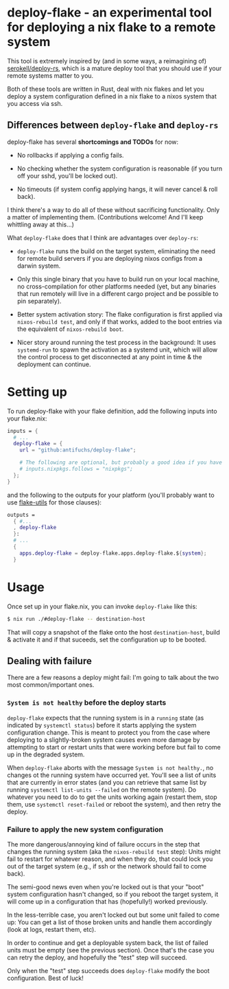 # deploy-flake - an experimental tool for deploying a nix flake to a remote system

This tool is extremely inspired by (and in some ways, a reimagining of) [serokell/deploy-rs](//github.com/serokell/deploy-rs), which is a mature deploy tool that you should use if your remote systems matter to you.

Both of these tools are written in Rust, deal with nix flakes and let you deploy a system configuration defined in a nix flake to a nixos system that you access via ssh.

## Differences between `deploy-flake` and `deploy-rs`

deploy-flake has several **shortcomings and TODOs** for now:

* No rollbacks if applying a config fails.

* No checking whether the system configuration is reasonable (if you turn off your sshd, you'll be locked out).

* No timeouts (if system config applying hangs, it will never cancel & roll back).

I think there's a way to do all of these without sacrificing functionality. Only a matter of implementing them. (Contributions welcome! And I'll keep whittling away at this...)

What `deploy-flake` does that I think are advantages over `deploy-rs`:

* `deploy-flake` runs the build on the target system, eliminating the need for remote build servers if you are deploying nixos configs from a darwin system.

* Only this single binary that you have to build run on your local machine, no cross-compilation for other platforms needed (yet, but any binaries that run remotely will live in a different cargo project and be possible to pin separately).

* Better system activation story: The flake configuration is first applied via `nixos-rebuild test`, and only if that works, added to the boot entries via the equivalent of `nixos-rebuild boot`.

* Nicer story around running the test process in the background: It uses `systemd-run` to spawn the activation as a systemd unit, which will allow the control process to get disconnected at any point in time & the deployment can continue.

# Setting up

To run deploy-flake with your flake definition, add the following inputs into your flake.nix:

```nix
inputs = {
  # ...
  deploy-flake = {
    url = "github:antifuchs/deploy-flake";

    # The following are optional, but probably a good idea if you have these inputs:
    # inputs.nixpkgs.follows = "nixpkgs";
  };
}
```

and the following to the outputs for your platform (you'll probably want to use [flake-utils](https://github.com/numtide/flake-utils) for those clauses):

```nix
outputs =
  { #...
  , deploy-flake
  }:
  # ...
  {
    apps.deploy-flake = deploy-flake.apps.deploy-flake.${system};
  }
```

# Usage

Once set up in your flake.nix, you can invoke `deploy-flake` like this:

```sh
$ nix run ./#deploy-flake -- destination-host
```

That will copy a snapshot of the flake onto the host `destination-host`, build & activate it and if that suceeds, set the configuration up to be booted.

## Dealing with failure

There are a few reasons a deploy might fail: I'm going to talk about the two most common/important ones.

### `System is not healthy` before the deploy starts

`deploy-flake` expects that the running system is in a `running` state (as indicated by `systemctl status`) before it starts applying the system configuration change. This is meant to protect you from the case where deploying to a slightly-broken system causes even more damage by attempting to start or restart units that were working before but fail to come up in the degraded system.

When `deploy-flake` aborts with the message `System is not healthy.`, no changes ot the running system have occurred yet. You'll see a list of units that are currently in error states (and you can retrieve that same list by running `systemctl list-units --failed` on the remote system). Do whatever you need to do to get the units working again (restart them, stop them, use `systemctl reset-failed` or reboot the system), and then retry the deploy.

### Failure to apply the new system configuration

The more dangerous/annoying kind of failure occurs in the step that changes the running system (aka the `nixos-rebuild test` step): Units might fail to restart for whatever reason, and when they do, that could lock you out of the target system (e.g., if ssh or the network should fail to come back).

The semi-good news even when you're locked out is that your "boot" system configuration hasn't changed, so if you reboot the target system, it will come up in a configuration that has (hopefully!) worked previously.

In the less-terrible case, you aren't locked out but some unit failed to come up: You can get a list of those broken units and handle them accordingly (look at logs, restart them, etc).

In order to continue and get a deployable system back, the list of failed units must be empty (see the previous section). Once that's the case you can retry the deploy, and hopefully the "test" step will succeed.

Only when the "test" step succeeds does `deploy-flake` modify the boot configuration. Best of luck!
